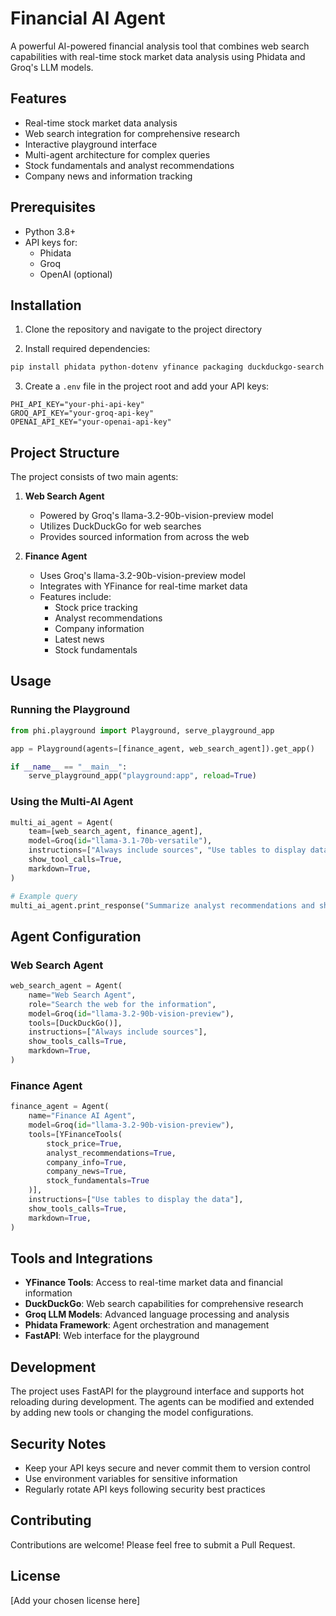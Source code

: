 # Financial AI Agent

A powerful AI-powered financial analysis tool that combines web search capabilities with real-time stock market data analysis using Phidata and Groq's LLM models.

## Features

- Real-time stock market data analysis
- Web search integration for comprehensive research
- Interactive playground interface
- Multi-agent architecture for complex queries
- Stock fundamentals and analyst recommendations
- Company news and information tracking

## Prerequisites

- Python 3.8+
- API keys for:
  - Phidata
  - Groq
  - OpenAI (optional)

## Installation

1. Clone the repository and navigate to the project directory

2. Install required dependencies:
```bash
pip install phidata python-dotenv yfinance packaging duckduckgo-search fastapi uvicorn groq openai
```

3. Create a `.env` file in the project root and add your API keys:
```env
PHI_API_KEY="your-phi-api-key"
GROQ_API_KEY="your-groq-api-key"
OPENAI_API_KEY="your-openai-api-key"
```

## Project Structure

The project consists of two main agents:

1. **Web Search Agent**
   - Powered by Groq's llama-3.2-90b-vision-preview model
   - Utilizes DuckDuckGo for web searches
   - Provides sourced information from across the web

2. **Finance Agent**
   - Uses Groq's llama-3.2-90b-vision-preview model
   - Integrates with YFinance for real-time market data
   - Features include:
     - Stock price tracking
     - Analyst recommendations
     - Company information
     - Latest news
     - Stock fundamentals

## Usage

### Running the Playground

```python
from phi.playground import Playground, serve_playground_app

app = Playground(agents=[finance_agent, web_search_agent]).get_app()

if __name__ == "__main__":
    serve_playground_app("playground:app", reload=True)
```

### Using the Multi-AI Agent

```python
multi_ai_agent = Agent(
    team=[web_search_agent, finance_agent],
    model=Groq(id="llama-3.1-70b-versatile"),
    instructions=["Always include sources", "Use tables to display data"],
    show_tool_calls=True,
    markdown=True,
)

# Example query
multi_ai_agent.print_response("Summarize analyst recommendations and share the latest news for NVDA", stream=True)
```

## Agent Configuration

### Web Search Agent
```python
web_search_agent = Agent(
    name="Web Search Agent",
    role="Search the web for the information",
    model=Groq(id="llama-3.2-90b-vision-preview"),
    tools=[DuckDuckGo()],
    instructions=["Always include sources"],
    show_tools_calls=True,
    markdown=True,
)
```

### Finance Agent
```python
finance_agent = Agent(
    name="Finance AI Agent",
    model=Groq(id="llama-3.2-90b-vision-preview"),
    tools=[YFinanceTools(
        stock_price=True,
        analyst_recommendations=True,
        company_info=True,
        company_news=True,
        stock_fundamentals=True
    )],
    instructions=["Use tables to display the data"],
    show_tools_calls=True,
    markdown=True,
)
```

## Tools and Integrations

- **YFinance Tools**: Access to real-time market data and financial information
- **DuckDuckGo**: Web search capabilities for comprehensive research
- **Groq LLM Models**: Advanced language processing and analysis
- **Phidata Framework**: Agent orchestration and management
- **FastAPI**: Web interface for the playground

## Development

The project uses FastAPI for the playground interface and supports hot reloading during development. The agents can be modified and extended by adding new tools or changing the model configurations.

## Security Notes

- Keep your API keys secure and never commit them to version control
- Use environment variables for sensitive information
- Regularly rotate API keys following security best practices

## Contributing

Contributions are welcome! Please feel free to submit a Pull Request.

## License

[Add your chosen license here]
